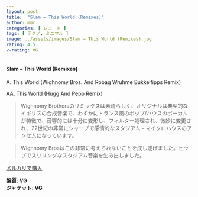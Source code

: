 ```yaml
---
layout: post
title:  "Slam – This World (Remixes)"
author: mmr
categories: [ レコード ]
tags: [ テクノ, ミニマル ]
image: ../assets/images/Slam – This World (Remixes).jpg
rating: 4.5
v-rating: VG
---
```


#### Slam – This World (Remixes)

A. This World (Wighnomy Bros. And Robag Wruhme Bukkelfipps Remix)

AA. This World (Hugg And Pepp Remix)

> Wighnomy Brothersのリミックスは素晴らしく、オリジナルは典型的なイギリスの合成音楽で、わずかにトランス風のポップ/ハウスのボーカルが特徴で、音響的には十分に変形し、フィルター処理され、微妙に変更され、22世紀の非常にシャープで感情的なスタジアム・マイクロハウスのアンセムになっています。

> Wighnomy Brosはこの非常に考えられないことを成し遂げました。ヒップでスリリングなスタジアム音楽を生み出しました。


[メルカリで購入](https://jp.mercari.com/item/m15078341618)

<div class="mt-4 mb-4 d-flex align-items-center">
<strong class="mr-1">盤質: VG</strong>
</div>
<div class="mt-4 mb-4 d-flex align-items-center">
<strong class="mr-1">ジャケット: VG</strong>
</div>

